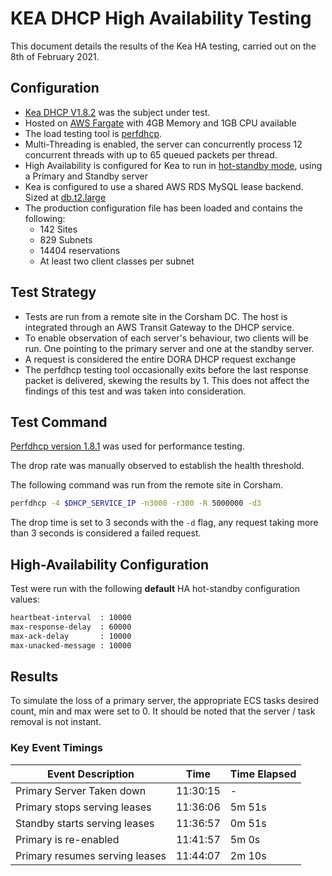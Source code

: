 # KEA DHCP High Availability Testing

This document details the results of the Kea HA testing, carried out on the 8th of February 2021.

## Configuration

- [Kea DHCP V1.8.2](https://github.com/ministryofjustice/staff-device-dhcp-server/blob/main/dhcp-service/Dockerfile) was the subject under test.
- Hosted on [AWS Fargate](https://aws.amazon.com/fargate/) with 4GB Memory and 1GB CPU available
- The load testing tool is [perfdhcp](#PerfDHCP).
- Multi-Threading is enabled, the server can concurrently process 12 concurrent threads with up to 65 queued packets per thread.
- High Availability is configured for Kea to run in [hot-standby mode](https://kea.readthedocs.io/en/kea-1.8.2/arm/hooks.html#hot-standby-configuration), using a Primary and Standby server
- Kea is configured to use a shared AWS RDS MySQL lease backend. Sized at [db.t2.large](https://aws.amazon.com/rds/instance-types/)
- The production configuration file has been loaded and contains the following:
  - 142 Sites
  - 829 Subnets
  - 14404 reservations
  - At least two client classes per subnet

## Test Strategy

- Tests are run from a remote site in the Corsham DC. The host is integrated through an AWS Transit Gateway to the DHCP service.
- To enable observation of each server's behaviour, two clients will be run. One pointing to the primary server and one at the standby server.
- A request is considered the entire DORA DHCP request exchange
- The perfdhcp testing tool occasionally exits before the last response packet is delivered, skewing the results by 1. This does not affect the findings of this test and was taken into consideration.

## Test Command

[Perfdhcp version 1.8.1](https://kea.readthedocs.io/en/latest/man/perfdhcp.8.html) was used for performance testing.

The drop rate was manually observed to establish the health threshold.

The following command was run from the remote site in Corsham.

```sh
perfdhcp -4 $DHCP_SERVICE_IP -n3000 -r300 -R 5000000 -d3
```

The drop time is set to 3 seconds with the `-d` flag, any request taking more than 3 seconds is considered a failed request.

## High-Availability Configuration

Test were run with the following __default__ HA hot-standby configuration values:

```bash
heartbeat-interval  : 10000 
max-response-delay  : 60000 
max-ack-delay       : 10000
max-unacked-message : 10000
```

## Results

To simulate the loss of a primary server, the appropriate ECS tasks desired count, min and max were set to 0. It should be noted that the server / task removal is not instant.

### Key Event Timings

| Event Description            | Time     | Time Elapsed |
|------------------------------|----------|--------------|
|Primary Server Taken down     | 11:30:15 | -            |
|Primary stops serving leases  | 11:36:06 | 5m 51s       |
|Standby starts serving leases | 11:36:57 | 0m 51s       |
|Primary is re-enabled         | 11:41:57 | 5m 0s        |
|Primary resumes serving leases| 11:44:07 | 2m 10s       |
